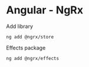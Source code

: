 # Angular - NgRx

Add library

```ng add @ngrx/store```

Effects package

```ng add @ngrx/effects```
